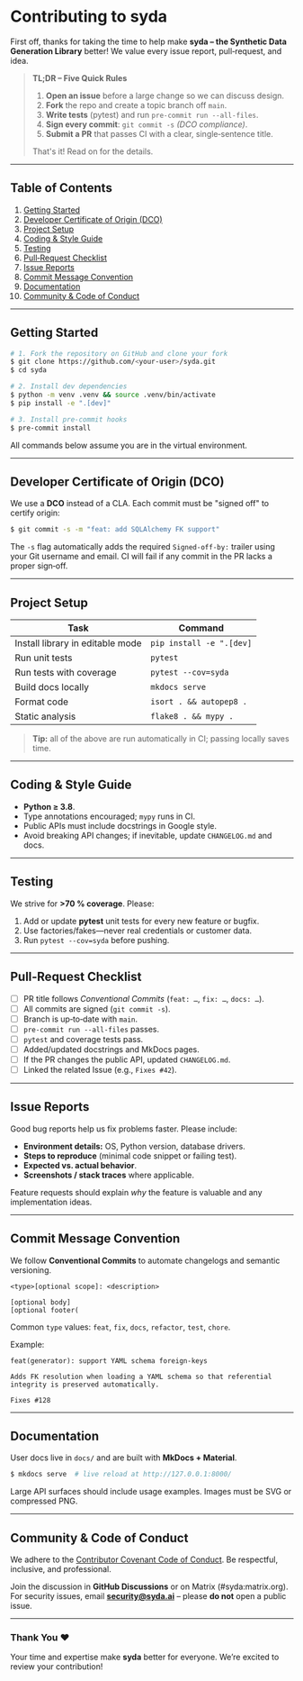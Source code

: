 # Contributing to **syda**

First off, thanks for taking the time to help make **syda – the Synthetic Data Generation Library** better!  We value every issue report, pull‑request, and idea.

> **TL;DR – Five Quick Rules**
>
> 1. **Open an issue** before a large change so we can discuss design.
> 2. **Fork** the repo and create a topic branch off `main`.
> 3. **Write tests** (pytest) and run `pre‑commit run --all-files`.
> 4. **Sign every commit**: `git commit -s` *(DCO compliance)*.
> 5. **Submit a PR** that passes CI with a clear, single‑sentence title.
>
> That's it!  Read on for the details.

---

## Table of Contents

1. [Getting Started](#getting-started)
2. [Developer Certificate of Origin (DCO)](#developer-certificate-of-origin-dco)
3. [Project Setup](#project-setup)
4. [Coding & Style Guide](#coding--style-guide)
5. [Testing](#testing)
6. [Pull‑Request Checklist](#pull‑request-checklist)
7. [Issue Reports](#issue-reports)
8. [Commit Message Convention](#commit-message-convention)
9. [Documentation](#documentation)
10. [Community & Code of Conduct](#community--code-of-conduct)

---

## Getting Started

```bash
# 1. Fork the repository on GitHub and clone your fork
$ git clone https://github.com/<your-user>/syda.git
$ cd syda

# 2. Install dev dependencies
$ python -m venv .venv && source .venv/bin/activate
$ pip install -e ".[dev]"

# 3. Install pre‑commit hooks
$ pre-commit install
```

All commands below assume you are in the virtual environment.

---

## Developer Certificate of Origin (DCO)

We use a **DCO** instead of a CLA.  Each commit must be "signed off" to certify origin:

```bash
$ git commit -s -m "feat: add SQLAlchemy FK support"
```

The `-s` flag automatically adds the required `Signed-off-by:` trailer using your Git username and email.  CI will fail if any commit in the PR lacks a proper sign‑off.

---

## Project Setup

| Task                             | Command                 |
| -------------------------------- | ----------------------- |
| Install library in editable mode | `pip install -e ".[dev]`      |
| Run unit tests                   | `pytest`                |
| Run tests with coverage          | `pytest --cov=syda`     |
| Build docs locally               | `mkdocs serve`          |
| Format code                      | `isort . && autopep8 .` |
| Static analysis                  | `flake8 . && mypy .`    |

> **Tip:** all of the above are run automatically in CI; passing locally saves time.

---

## Coding & Style Guide

* **Python ≥ 3.8**.
* Type annotations encouraged; `mypy` runs in CI.
* Public APIs must include docstrings in Google style.
* Avoid breaking API changes; if inevitable, update `CHANGELOG.md` and docs.

---

## Testing

We strive for **>70 % coverage**.  Please:

1. Add or update **pytest** unit tests for every new feature or bugfix.
2. Use factories/fakes—never real credentials or customer data.
3. Run `pytest --cov=syda` before pushing.

---

## Pull‑Request Checklist

* [ ] PR title follows *Conventional Commits* (`feat: …`, `fix: …`, `docs: …`).
* [ ] All commits are signed (`git commit -s`).
* [ ] Branch is up‑to‑date with `main`.
* [ ] `pre‑commit run --all-files` passes.
* [ ] `pytest` and coverage tests pass.
* [ ] Added/updated docstrings and MkDocs pages.
* [ ] If the PR changes the public API, updated `CHANGELOG.md`.
* [ ] Linked the related Issue (e.g., `Fixes #42`).

---

## Issue Reports

Good bug reports help us fix problems faster. Please include:

* **Environment details:** OS, Python version, database drivers.
* **Steps to reproduce** (minimal code snippet or failing test).
* **Expected vs. actual behavior**.
* **Screenshots / stack traces** where applicable.

Feature requests should explain *why* the feature is valuable and any implementation ideas.

---

## Commit Message Convention

We follow **Conventional Commits** to automate changelogs and semantic versioning.

```
<type>[optional scope]: <description>

[optional body]
[optional footer(
```

Common `type` values: `feat`, `fix`, `docs`, `refactor`, `test`, `chore`.

Example:

```
feat(generator): support YAML schema foreign‑keys

Adds FK resolution when loading a YAML schema so that referential
integrity is preserved automatically.

Fixes #128
```

---

## Documentation

User docs live in `docs/` and are built with **MkDocs + Material**.

```bash
$ mkdocs serve  # live reload at http://127.0.0.1:8000/
```

Large API surfaces should include usage examples.  Images must be SVG or compressed PNG.

---

## Community & Code of Conduct

We adhere to the [Contributor Covenant Code of Conduct](CODE_OF_CONDUCT.md).  Be respectful, inclusive, and professional.

Join the discussion in **GitHub Discussions** or on Matrix (#syda\:matrix.org).  For security issues, email **[security@syda.ai](mailto:security@syda.ai)** – please **do not** open a public issue.

---

### Thank You ❤️

Your time and expertise make **syda** better for everyone.  We’re excited to review your contribution!
